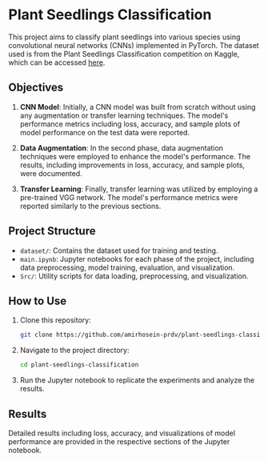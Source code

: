 # Plant Seedlings Classification

This project aims to classify plant seedlings into various species using convolutional neural networks (CNNs) implemented in PyTorch. The dataset used is from the Plant Seedlings Classification competition on Kaggle, which can be accessed [here](https://www.kaggle.com/competitions/plant-seedlings-classification/data?select=train).

## Objectives

1. **CNN Model**: Initially, a CNN model was built from scratch without using any augmentation or transfer learning techniques. The model's performance metrics including loss, accuracy, and sample plots of model performance on the test data were reported.

2. **Data Augmentation**: In the second phase, data augmentation techniques were employed to enhance the model's performance. The results, including improvements in loss, accuracy, and sample plots, were documented.

3. **Transfer Learning**: Finally, transfer learning was utilized by employing a pre-trained VGG network. The model's performance metrics were reported similarly to the previous sections.

## Project Structure

- `dataset/`: Contains the dataset used for training and testing.
- `main.ipynb`: Jupyter notebooks for each phase of the project, including data preprocessing, model training, evaluation, and visualization.
- `Src/`: Utility scripts for data loading, preprocessing, and visualization.

## How to Use

1. Clone this repository:
   ```bash
   git clone https://github.com/amirhosein-prdv/plant-seedlings-classification.git
   ```
2. Navigate to the project directory:
   ```bash
   cd plant-seedlings-classification
   ```
3. Run the Jupyter notebook to replicate the experiments and analyze the results.

## Results

Detailed results including loss, accuracy, and visualizations of model performance are provided in the respective sections of the Jupyter notebook. 
